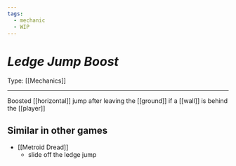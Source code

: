 ```yaml
---
tags:
  - mechanic
  - WIP
---
```

# _Ledge Jump Boost_

Type: [[Mechanics]]

----

Boosted [[horizontal]] jump after leaving the [[ground]] if a [[wall]] is behind the [[player]]

## Similar in other games

* [[Metroid Dread]]
	* slide off the ledge jump